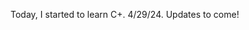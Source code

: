 Today, I started to learn C+. 4/29/24. Updates to come! 

<!---
baxterlisa/baxterlisa is a ✨ special ✨ repository because its `README.md` (this file) appears on your GitHub profile.
You can click the Preview link to take a look at your changes.
--->
